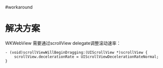  #workaround 
# 解决方案
WKWebView 需要通过scrollView delegate调整滚动速率：
```objc
- (void)scrollViewWillBeginDragging:(UIScrollView *)scrollView {
	scrollView.decelerationRate = UIScrollViewDecelerationRateNormal;
}
```